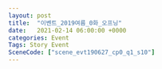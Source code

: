 ```yaml
---
layout: post
title:  "이벤트_2019여름_0화_오프닝"
date:   2021-02-14 06:00:00 +0000
categories: Event
Tags: Story Event
SceneCode: ["scene_evt190627_cp0_q1_s10"]
---
```

